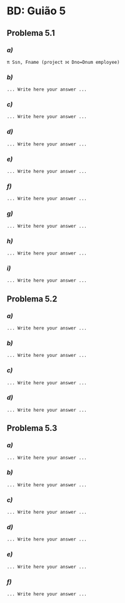 # BD: Guião 5

## ​Problema 5.1

### _a)_

```
π Ssn, Fname (project ⨝ Dno=Dnum employee)
```

### _b)_

```
... Write here your answer ...
```

### _c)_

```
... Write here your answer ...
```

### _d)_

```
... Write here your answer ...
```

### _e)_

```
... Write here your answer ...
```

### _f)_

```
... Write here your answer ...
```

### _g)_

```
... Write here your answer ...
```

### _h)_

```
... Write here your answer ...
```

### _i)_

```
... Write here your answer ...
```

## ​Problema 5.2

### _a)_

```
... Write here your answer ...
```

### _b)_

```
... Write here your answer ...
```

### _c)_

```
... Write here your answer ...
```

### _d)_

```
... Write here your answer ...
```

## ​Problema 5.3

### _a)_

```
... Write here your answer ...
```

### _b)_

```
... Write here your answer ...
```

### _c)_

```
... Write here your answer ...
```

### _d)_

```
... Write here your answer ...
```

### _e)_

```
... Write here your answer ...
```

### _f)_

```
... Write here your answer ...
```
